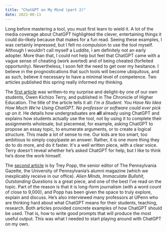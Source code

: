 ```yaml
---
title: "ChatGPT on My Mind (part 2)"
date: 2023-08-11
---
```

<p>Long before mastering a tool, you must first learn to wield it. A lot of the media coverage about ChatGPT highlighted the clever, entertaining things it could do–likely because that makes for a fun read. Seeing these examples, I was certainly impressed, but I felt no compulsion to use the tool myself. Although I wouldn’t call myself a Luddite, I am definitely not an early adopter. More than that, I could not help but feel that ChatGPT came with a vague sense of cheating (work averted) and of being cheated (forfeited opportunity). Nevertheless, I soon felt the need to get over my hesitance. I believe in the prognostications that such tools will become ubiquitous, and as such, believe it necessary to have a minimal level of competence. Two articles published this spring really informed my thinking.</p>
<p>The <a href="https://www.chronicle.com/article/im-a-student-you-have-no-idea-how-much-were-using-chatgpt">first article</a> was written–to my surprise and delight–by one of our own students, Owen Kichizo Terry, and published in The Chronicle of Higher Education. The title of the article tells it all: <i>I’m a Student. You Have No Idea How Much We’re Using ChatGPT. No professor or software could ever pick up on it.</i> He details how undergraduates are <b>all</b> already using ChatGPT and explains how students actually use the tool, not by using it to complete their assignments wholesale, but piecemeal, for example, asking ChatGPT to propose an essay topic, to enumerate arguments, or to create a logical structure. This made a lot of sense to me. Our kids are too smart, too ambitious to simply copy/paste an answer. Rather, it is one more thing they do to do more, and do it faster. It's a well written piece, with a clear voice. Terry doesn’t reveal whether he’s asked ChatGPT for help, but I like to think he’s done the work himself.</p>
<p>The <a href="https://thepenngazette.com/alien-minds-immaculate-bullshit-outstanding-questions/">second article</a> is by Trey Popp, the senior editor of The Pennsylvania Gazette, the University of Pennsylvania’s alumni magazine (which we inexplicably receive in our office). <i>Alien Minds, Immaculate Bullshit, Outstanding Questions</i> is a great piece, and one of the best I’ve read on the topic. Part of the reason is that it is long-form journalism (with a word count of close to 9,000), and Popp has been given the space to truly explore, explain and discuss. He’s also interviewed many professors at UPenn who are thinking hard about what ChatGPT means for their students, teaching, research. Both articles provided concrete examples of how ChatGPT should be used. That is, how to write good prompts that will produce the most useful output. This was what I needed to start playing around with ChatGPT on my own.</p>
